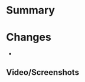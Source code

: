 Summary
===
<!--
- For PR best practices, see https://www.notion.so/Best-Practices-797056a67747474ebe5b551d26958f61?p=efedc19c33da45f787033113a0be3b8e&pm=s
- For expectations after PR approval and merge, see the CONTRIBUTING.md file
-->

Changes
===

-

Video/Screenshots
---
